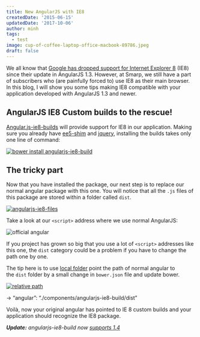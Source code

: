 ```yaml
---
title: New AngularJS with IE8
createdDate: '2015-06-15'
updatedDate: '2017-10-06'
author: minh
tags:
  - test
image: cup-of-coffee-laptop-office-macbook-89786.jpeg
draft: false
---
```


We all know that [Google has dropped support for Internet Explorer 8](https://docs.angularjs.org/guide/ie) (IE8) since their update in AngularJS 1.3. However, at Smarp, we still have a part of subscribers who (are painfully forced to) use IE8 as their main browser. In this blog, I will show you some tips making IE8 compatible with your application developed with AngularJS 1.3 and newer.

## AngularJS IE8 Custom builds to the rescue!

[Angular.js-ie8-builds](https://github.com/fergaldoyle/angular.js-ie8-builds) will provide support for IE8 in our application. Making sure you already have [ee5-shim](https://github.com/es-shims/es5-shim) and [jquery](http://jquery.com/download/), installing the builds takes only one line of command:

[![bower install angularjs-ie8-build](https://web.archive.org/web/20151025231908im_/http://www.smarpshare.com/wp-content/uploads/2015/06/10000000000001280000001CEEFF1761.png)](http://www.smarpshare.com/wp-content/uploads/2015/06/10000000000001280000001CEEFF1761.png)

## The tricky part

Now that you have installed the package, our next step is to replace our normal angular package with this one. You will notice that all the `.js` files of this package are stored within a folder called `dist`.

[![angularjs-ie8-files](https://web.archive.org/web/20151025231908im_/http://www.smarpshare.com/wp-content/uploads/2015/06/10000000000000C6000000778E5F93CA.png)](http://www.smarpshare.com/wp-content/uploads/2015/06/10000000000000C6000000778E5F93CA.png)

Take a look at our `<script>` address where we use normal AngularJS:

![official angular](https://web.archive.org/web/20151025231908im_/http://www.smarpshare.com/wp-content/uploads/2015/06/1000000000000186000000101B57549A-300x12.png)

If you project has grown so big that you use a lot of `<script>` addresses like this one, the `dist` category could be a problem if you have to change the path one by one.

The tip here is to use [local folder](http://bower.io/docs/api/#install "bower install local folder") point the path of normal angular to the `dist` folder by a small change in `bower.json` file and update bower.

[![relative path](https://web.archive.org/web/20151025231908im_/http://www.smarpshare.com/wp-content/uploads/2015/06/1000000000000086000000117744C784.png)](http://www.smarpshare.com/wp-content/uploads/2015/06/1000000000000086000000117744C784.png)

→ “angular”: “./components/angularjs-ie8-build/dist”

Voilà, now your original angular has pointed to IE 8 custom builds and your application should recognize the IE8 package.

_**Update:** angularjs-ie8-build now [supports 1.4](https://github.com/fergaldoyle/angular.js-ie8-builds/commit/2f482fc3c95764a84d3b624d6faac66a8622e917 "Angular 1.4")_
